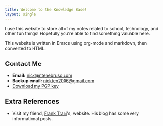 ```yaml
---
title: Welcome to the Knowledge Base!
layout: single
---
```


I use this website to store all of my notes related to school,
technology, and other fun things! Hopefully you\'re able to find
something valuable here.

This website is written in Emacs using org-mode and markdown, then
converted to HTML.

## Contact Me

-   **Email:** <nick@ntenebruso.com>
-   **Backup email:** <nickten2006@gmail.com>
-   [Download my PGP key](./pubkey.asc)

## Extra References

-   Visit my friend, [Frank Trani](https://ftrani.com/)\'s, website. His
    blog has some very informational posts.
